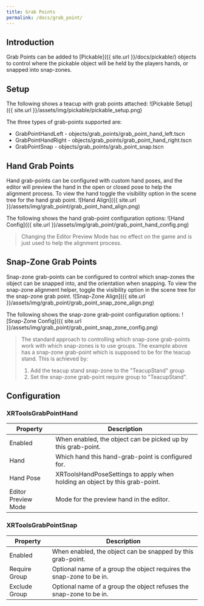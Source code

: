 ```yaml
---
title: Grab Points
permalink: /docs/grab_point/
---
```



## Introduction
Grab Points can be added to [Pickable]({{ site.url }}/docs/pickable/) objects
to control where the pickable object will be held by the players hands, or 
snapped into snap-zones.

## Setup
The following shows a teacup with grab points attached:
![Pickable Setup]({{ site.url }}/assets/img/pickable/pickable_setup.png)

The three types of grab-points supported are:
* GrabPointHandLeft - objects/grab_points/grab_point_hand_left.tscn
* GrabPointHandRight - objects/grab_points/grab_point_hand_right.tscn
* GrabPointSnap - objects/grab_points/grab_point_snap.tscn

## Hand Grab Points
Hand grab-points can be configured with custom hand poses, and the editor will
preview the hand in the open or closed pose to help the alignment process. To
view the hand toggle the visibility option in the scene tree for the hand grab
point.
![Hand Align]({{ site.url }}/assets/img/grab_point/grab_point_hand_align.png)

The following shows the hand grab-point configuration options:
![Hand Config]({{ site.url }}/assets/img/grab_point/grab_point_hand_config.png)
> Changing the Editor Preview Mode has no effect on the game and is just used to
> help the alignment process.

## Snap-Zone Grab Points
Snap-zone grab-points can be configured to control which snap-zones the object
can be snapped into, and the orientation when snapping. To view the snap-zone
alignment helper, toggle the visibility option in the scene tree for the
snap-zone grab point.
![Snap-Zone Align]({{ site.url }}/assets/img/grab_point/grab_point_snap_zone_align.png)

The following shows the snap-zone grab-point configuration options:
![Snap-Zone Config]({{ site.url }}/assets/img/grab_point/grab_point_snap_zone_config.png)

> The standard approach to controlling which snap-zone grab-points work with which 
> snap-zones is to use groups. The example above has a snap-zone grab-point which
> is supposed to be for the teacup stand. This is achieved by:
>  1. Add the teacup stand snap-zone to the "TeacupStand" group
>  2. Set the snap-zone grab-point require group to "TeacupStand".


## Configuration

### XRToolsGrabPointHand

| Property            | Description                                                     |
| ------------------- | --------------------------------------------------------------- |
| Enabled             | When enabled, the object can be picked up by this grab-point. |
| Hand                | Which hand this hand-grab-point is configured for. |
| Hand Pose           | XRToolsHandPoseSettings to apply when holding an object by this grab-point. |
| Editor Preview Mode | Mode for the preview hand in the editor. |


### XRToolsGrabPointSnap

| Property            | Description                                                     |
| ------------------- | --------------------------------------------------------------- |
| Enabled             | When enabled, the object can be snapped by this grab-point. |
| Require Group       | Optional name of a group the object requires the snap-zone to be in. |
| Exclude Group       | Optional name of a group the object refuses the snap-zone to be in. |
